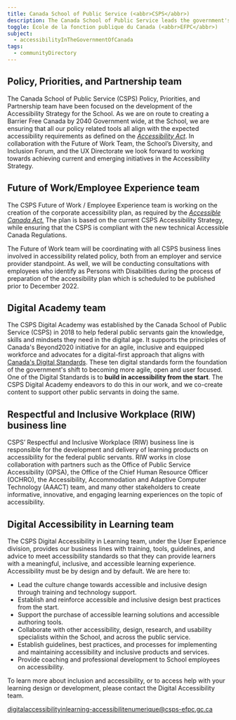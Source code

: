```yaml
---
title: Canada School of Public Service (<abbr>CSPS</abbr>)
description: The Canada School of Public Service leads the government's enterprise-wide approach to learning by providing a common, standardized curriculum that supports public servants through key career transitions, ensuring that they are equipped to serve Canadians with excellence. Multiple teams at the School support accessibility with the goal of creating a barrier free learning environment for its learners.
toggle: École de la fonction publique du Canada (<abbr>EFPC</abbr>)
subject:
  - accessibilityInTheGovernmentOfCanada
tags:
  - communityDirectory
---
```


<div class="row wb-eqht gc-srvinfo">
<section class="col-md-6">
<h2 class="h4">Policy, Priorities, and Partnership team</h2>

The Canada School of Public Service (<abbr>CSPS</abbr>) Policy, Priorities, and Partnership team have been focused on the development of the Accessibility Strategy for the School. As we are on route to creating a Barrier Free Canada by 2040 Government wide, at the School, we are ensuring that all our policy related tools all align with the expected accessibility requirements as defined on the [_Accessibility Act_](https://laws-lois.justice.gc.ca/eng/acts/A-0.6/). In collaboration with the Future of Work Team, the School’s Diversity, and Inclusion Forum, and the UX Directorate we look forward to working towards achieving current and emerging initiatives in the Accessibility Strategy.

</section>
<section class="col-md-6">
<h2 class="h4">Future of Work/Employee Experience team</h2>

The CSPS Future of Work / Employee Experience team is working on the creation of the corporate accessibility plan, as required by the [_Accessible Canada Act._](https://laws-lois.justice.gc.ca/eng/acts/A-0.6/) The plan is based on the current CSPS Accessibility Strategy, while ensuring that the CSPS is compliant with the new technical Accessible Canada Regulations.

The Future of Work team will be coordinating with all CSPS business lines involved in accessibility related policy, both from an employer and service provider standpoint. As well, we will be conducting consultations with employees who identify as Persons with Disabilities during the process of preparation of the accessibility plan which is scheduled to be published prior to December 2022.

</section>
<section class="col-md-6">
<h2 class="h4">Digital Academy team</h2>

The CSPS Digital Academy was established by the Canada School of Public Service (<abbr>CSPS</abbr>) in 2018 to help federal public servants gain the knowledge, skills and mindsets they need in the digital age. It supports the principles of Canada's Beyond2020 initiative for an agile, inclusive and equipped workforce and advocates for a digital-first approach that aligns with [Canada's Digital Standards](https://www.canada.ca/en/government/system/digital-government/government-canada-digital-standards.html). These ten digital standards form the foundation of the government's shift to becoming more agile, open and user focused. One of the Digital Standards is to **build in accessibility from the start**. The CSPS Digital Academy endeavors to do this in our work, and we co-create content to support other public servants in doing the same.

</section>
<section class="col-md-6">
<h2 class="h4">Respectful and Inclusive Workplace (<abbr>RIW</abbr>) business line</h2>

CSPS’ Respectful and Inclusive Workplace (<abbr>RIW</abbr>) business line is responsible for the development and delivery of learning products on accessibility for the federal public servants. RIW works in close collaboration with partners such as the Office of Public Service Accessibility (<abbr>OPSA</abbr>), the Office of the Chief Human Resource Officer (<abbr>OCHRO</abbr>), the Accessibility, Accommodation and Adaptive Computer Technology (<abbr>AAACT</abbr>) team, and many other stakeholders to create informative, innovative, and engaging learning experiences on the topic of accessibility.

</section>
<section class="col-md-6">
<h2 class="h4">Digital Accessibility in Learning team</h2>

The CSPS Digital Accessibility in Learning team, under the User Experience division, provides our business lines with training, tools, guidelines, and advice to meet accessibility standards so that they can provide learners with a meaningful, inclusive, and accessible learning experience. Accessibility must be by design and by default. We are here to:

- Lead the culture change towards accessible and inclusive design through training and technology support.
- Establish and reinforce accessible and inclusive design best practices from the start.
- Support the purchase of accessible learning solutions and accessible authoring tools.
- Collaborate with other accessibility, design, research, and usability specialists within the School, and across the public service.
- Establish guidelines, best practices, and processes for implementing and maintaining accessibility and inclusive products and services.
- Provide coaching and professional development to School employees on accessibility.

To learn more about inclusion and accessibility, or to access help with your learning design or development, please contact the Digital Accessibility team.

<digitalaccessibilityinlearning-accessibilitenumerique@csps-efpc.gc.ca>

</section>
</div>
